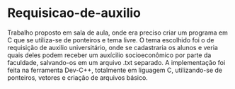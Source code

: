 # Requisicao-de-auxilio
Trabalho proposto em sala de aula, onde era preciso criar um programa em C que se utiliza-se de ponteiros e tema livre.
O tema escolhido foi o de requisição de auxilio universitário, onde se cadastraria os alunos e veria quais deles podem receber um auxícilio socioeconômico por parte da faculdade, salvando-os em um arquivo .txt separado.
A implementação foi feita na ferramenta Dev-C++, totalmente em liguagem C, utilizando-se de ponteiros, vetores e criação de arquivos básico.
